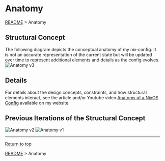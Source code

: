 # Anatomy

[README](../README.md) > Anatomy

## Structural Concept

The following diagram depicts the conceptual anatomy of my nix-config. It is not an accurate representation of the current state but will be updated over time to represent additional elements and details as the config evolves.
![Anatomy v3](diagrams/anatomy_v3.png)

## Details

For details about the design concepts, constraints, and how structural elements interact, see the article and/or Youtube video [Anatomy of a NixOS Config](https://unmovedcentre.com/posts/anatomy-of-a-nixos-config/) available on my website.

## Previous Iterations of the Structural Concept

![Anatomy v2](diagrams/anatomy_v2.png)
![Anatomy v1](diagrams/anatomy_v1.png)

---

[Return to top](#anatomy)

[README](../README.md) > Anatomy
